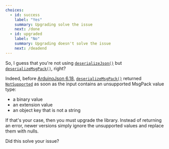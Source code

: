```yaml
---
choices:
  - id: success
    label: "Yes"
    summary: Upgrading solve the issue
    next: /done
  - id: upgraded
    label: "No"
    summary: Upgrading doesn't solve the issue
    next: /deadend
---
```


So, I guess that you're not using [`deserializeJson()`](/v6/api/json/deserializejson/) but [`deserializeMsgPack()`](/v6/api/msgpack/deserializemsgpack/), right?

Indeed, before [ArduinoJson 6.18](/news/2021/05/04/version-6-18-0/), [`deserializeMsgPack()`](/v6/api/msgpack/deserializemsgpack/) returned [`NotSupported`](/v6/api/misc/deserializationerror/#notsupported) as soon as the input contains an unsupported MsgPack value type:

* a binary value
* an extension value
* an object key that is not a string

If that's your case, then you must upgrade the library. Instead of returning an error, newer versions simply ignore the unsupported values and replace them with nulls.

Did this solve your issue?
